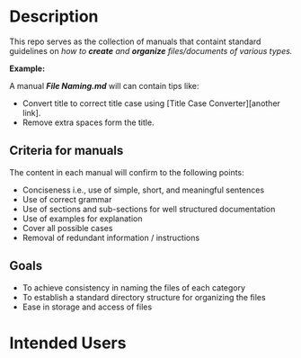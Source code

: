 # Description
This repo serves as the collection of manuals that containt standard guidelines on _how to **create** and **organize** files/documents of various types._

**Example:**

A manual **_File Naming.md_** will can contain tips like:
* Convert title to correct title case using [Title Case Converter][another link].
* Remove extra spaces form the title. 

## Criteria for manuals
The content in each manual will confirm to the following points: 
* Conciseness i.e., use of simple, short, and meaningful sentences
* Use of correct grammar
* Use of sections and sub-sections for well structured documentation
* Use of examples for explanation
* Cover all possible cases 
* Removal of redundant information / instructions


## Goals 
* To achieve consistency in naming the files of each category 
* To establish a standard directory structure for organizing the files 
* Ease in storage and access of files 


# Intended Users

[Title Case Converter]:https://titlecaseconverter.com/
